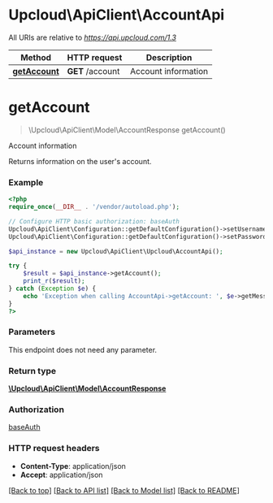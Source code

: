 # Upcloud\ApiClient\AccountApi

All URIs are relative to _https://api.upcloud.com/1.3_

| Method                                     | HTTP request     | Description         |
| ------------------------------------------ | ---------------- | ------------------- |
| [**getAccount**](AccountApi.md#getAccount) | **GET** /account | Account information |

# **getAccount**

> \Upcloud\ApiClient\Model\AccountResponse getAccount()

Account information

Returns information on the user's account.

### Example

```php
<?php
require_once(__DIR__ . '/vendor/autoload.php');

// Configure HTTP basic authorization: baseAuth
Upcloud\ApiClient\Configuration::getDefaultConfiguration()->setUsername('YOUR_USERNAME');
Upcloud\ApiClient\Configuration::getDefaultConfiguration()->setPassword('YOUR_PASSWORD');

$api_instance = new Upcloud\ApiClient\Upcloud\AccountApi();

try {
    $result = $api_instance->getAccount();
    print_r($result);
} catch (Exception $e) {
    echo 'Exception when calling AccountApi->getAccount: ', $e->getMessage(), PHP_EOL;
}
?>
```

### Parameters

This endpoint does not need any parameter.

### Return type

[**\Upcloud\ApiClient\Model\AccountResponse**](../Model/AccountResponse.md)

### Authorization

[baseAuth](../../README.md#baseAuth)

### HTTP request headers

* **Content-Type**: application/json
* **Accept**: application/json

[[Back to top]](#) [[Back to API list]](../../README.md#documentation) [[Back to Model list]](../../README.md#documentation-of-the-models) [[Back to README]](../../README.md)
